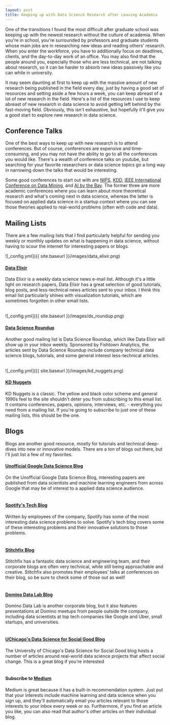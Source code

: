 ```yaml
---
layout: post
title: Keeping up with Data Science Research after Leaving Academia
---
```


One of the transitions I found the most difficult after graduate school was keeping up with the newest research without the culture of academia. When you're in school, you're surrounded by professors and graduate students whose main jobs are in researching new ideas and reading others' research. When you enter the workforce, you have to additionally focus on deadlines, clients, and the day-to-day work of an office. You may also find that the people around you, especially those who are less technical, are not talking about research, so it can be harder to absorb new ideas passively like you can while in university. 

It may seem daunting at first to keep up with the massive amount of new research being published in the field every day, just by having a good set of resources and setting aside a few hours a week, you can keep abreast of a lot of new research in the field. Here's a list of the resources I use to keep abreast of new research in data science to avoid getting left behind by the fast-moving field. Obviously, this isn't exhaustive, but hopefully it'll give you a good start to explore new research in data science.

## Conference Talks

One of the best ways to keep up with new research is to attend conferences. But of course, conferences are expensive and time-consuming, and you may not have the ability to go to all the conferences you would like. There's a wealth of conference talks on youtube, but searching for your favorite researchers or data science topics go a long way in narrowing down the talks that would be interesting.

Some good conferences to start out with are [NIPS](https://nips.cc/), [KDD](http://www.kdd.org/), [IEEE International Conference on Data Mining](http://icdm2018.org/), and [AI by the Bay](https://ai.bythebay.io/). The former three are more academic conferences where you can learn about more theoretical research and what's coming next in data science, whereas the latter is focused on applied data science in a startup context where you can see those theories applied to real-world problems (often with code and data). 

## Mailing Lists

There are a few mailing lists that I find particularly helpful for sending you weekly or monthly updates on what is happening in data science, without having to scour the internet for interesting papers or blogs.

![_config.yml]({{ site.baseurl }}/images/data_elixir.png)
#### [Data Elixir](https://dataelixir.com/)

Data Elixir is a weekly data science news e-mail list. Although it's a little light on research papers, Data Elixir has a great selection of good tutorials, blog posts, and less-technical news articles sent to your inbox. I think this email list particularly shines with visualization tutorials, which are sometimes forgotten in other email lists.
<br />
<br />

![_config.yml]({{ site.baseurl }}/images/ds_roundup.png) 
#### [Data Science Roundup](http://roundup.fishtownanalytics.com/)

Another good mailing list is Data Science Roundup, which like Data Elixir will show up in your inbox weekly. Sponsored by Fishtown Analytics, the articles sent by Data Science Roundup include company technical data science blogs, tutorials, and some general interest less-technical articles.
<br />
<br />

![_config.yml]({{ site.baseurl }}/images/kd_nuggets.png) 
#### [KD Nuggets](https://www.kdnuggets.com/news/subscribe.html)

KD Nuggets is a classic. The yellow and black color scheme and general 1990s feel to the site shouldn't deter you from subscribing to this email list. It contains conferences, papers, opinions, interviews, etc. - everything you need from a mailing list. If you're going to subscribe to just one of these mailing lists, this should be the one.
<br />

## Blogs

Blogs are another good resource, mostly for tutorials and technical deep-dives into new or innovative models. There are a _ton_ of blogs out there, but I'll just list a few of my favorites.
 
#### [Unofficial Google Data Science Blog](http://www.unofficialgoogledatascience.com/)

On the Unofficial Google Data Science Blog, interesting papers are published from data scientists and machine learning engineers from across Google that may be of interest to a applied data science audience. 
<br />
<br />
#### [Spotify's Tech Blog](https://labs.spotify.com/)

Written by employees of the company, Spotify has some of the most interesting data science problems to solve. Spotify's tech blog covers some of these interesting problems and their innovative solutions to those problems.
<br />
<br />
#### [Stitchfix Blog](https://multithreaded.stitchfix.com/blog/)

Stitchfix has a fantastic data science and engineering team, and their corporate blogs are often very technical, while still being approachable and creative. Stitchfix also promotes their employees' talks at conferences on their blog, so be sure to check some of those out as well!
<br />
<br />
#### [Domino Data Lab Blog](https://blog.dominodatalab.com/)

Domino Data Lab is another corporate blog, but it also features presentations at Domino meetups from people outside the company, including data scientists at top tech companies like Google and Uber, small startups, and universities.
<br />
<br />
#### [UChicago's Data Science for Social Good Blog](https://dssg.uchicago.edu/blog/)

The University of Chicago's Data Science for Social Good blog hosts a number of articles around real-world data science projects that affect social change. This is a great blog if you're interested 
<br />
<br />
#### Subscribe to [Medium](https://medium.com/)

Medium is great because it has a built-in recommendation system. Just put that your interests include machine learning and data science when you sign up, and they'll automatically email you articles relevant to those interests to your inbox every week or so. Furthermore, if you find an article you like, you can also read that author's other articles on their individual blog. 


